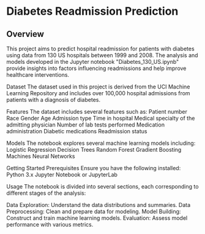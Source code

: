 # Diabetes Readmission Prediction

## Overview
This project aims to predict hospital readmission for patients with diabetes using data from 130 US hospitals between 1999 and 2008. 
The analysis and models developed in the Jupyter notebook "Diabetes_130_US.ipynb" provide insights into factors influencing readmissions and help improve healthcare interventions.

Dataset
The dataset used in this project is derived from the UCI Machine Learning Repository and includes over 100,000 hospital admissions from patients with a diagnosis of diabetes.


Features
The dataset includes several features such as:
Patient number
Race
Gender
Age
Admission type
Time in hospital
Medical specialty of the admitting physician
Number of lab tests performed
Medication administration
Diabetic medications
Readmission status

Models
The notebook explores several machine learning models including:
Logistic Regression
Decision Trees
Random Forest
Gradient Boosting Machines
Neural Networks


Getting Started
Prerequisites
Ensure you have the following installed:
Python 3.x
Jupyter Notebook or JupyterLab

Usage
The notebook is divided into several sections, each corresponding to different stages of the analysis:

Data Exploration: Understand the data distributions and summaries.
Data Preprocessing: Clean and prepare data for modeling.
Model Building: Construct and train machine learning models.
Evaluation: Assess model performance with various metrics.

